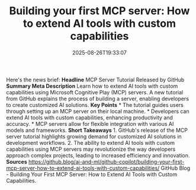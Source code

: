 ﻿---
title: "Building your first MCP server: How to extend AI tools with custom capabilities"
date: "2025-08-26T19:33:07"
category: "Markets"
summary: ""
slug: "building your first mcp server how to extend ai tools with c"
source_urls:
  - "https://github.blog/ai-and-ml/github-copilot/building-your-first-mcp-server-how-to-extend-ai-tools-with-custom-capabilities/"
seo:
  title: "Building your first MCP server: How to extend AI tools with custom capabilities | Hash n Hedge"
  description: ""
  keywords: ["news", "markets", "brief"]
---
Here's the news brief:  **Headline** MCP Server Tutorial Released by GitHub  **Summary Meta Description** Learn how to extend AI tools with custom capabilities using Microsoft Cognitive Play (MCP) servers. A new tutorial from GitHub explains the process of building a server, enabling developers to create customized AI solutions.  **Key Points**  * The tutorial guides users through setting up an MCP server on their local machine. * Developers can extend AI tools with custom capabilities, enhancing productivity and accuracy. * MCP servers allow for flexible integration with various AI models and frameworks.  **Short Takeaways** 1. GitHub's release of the MCP server tutorial highlights growing demand for customized AI solutions in development workflows. 2. The ability to extend AI tools with custom capabilities using MCP servers may revolutionize the way developers approach complex projects, leading to increased efficiency and innovation.  **Sources** https://github.blog/ai-and-ml/github-copilot/building-your-first-mcp-server-how-to-extend-ai-tools-with-custom-capabilities/ GitHub Blog - Building Your First MCP Server: How to Extend AI Tools with Custom Capabilities. 
